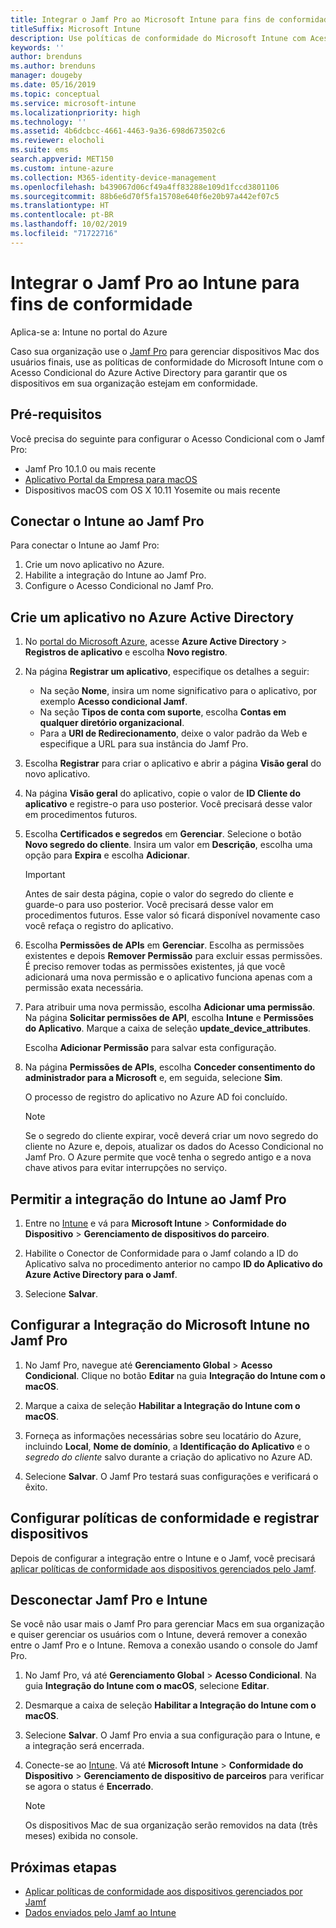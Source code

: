 ```yaml
---
title: Integrar o Jamf Pro ao Microsoft Intune para fins de conformidade
titleSuffix: Microsoft Intune
description: Use políticas de conformidade do Microsoft Intune com Acesso Condicional do Azure Active Directory para ajudar a proteger dispositivos gerenciados pelo Jamf.
keywords: ''
author: brenduns
ms.author: brenduns
manager: dougeby
ms.date: 05/16/2019
ms.topic: conceptual
ms.service: microsoft-intune
ms.localizationpriority: high
ms.technology: ''
ms.assetid: 4b6dcbcc-4661-4463-9a36-698d673502c6
ms.reviewer: elocholi
ms.suite: ems
search.appverid: MET150
ms.custom: intune-azure
ms.collection: M365-identity-device-management
ms.openlocfilehash: b439067d06cf49a4ff83288e109d1fccd3801106
ms.sourcegitcommit: 88b6e6d70f5fa15708e640f6e20b97a442ef07c5
ms.translationtype: HT
ms.contentlocale: pt-BR
ms.lasthandoff: 10/02/2019
ms.locfileid: "71722716"
---
```

# <a name="integrate-jamf-pro-with-intune-for-compliance"></a>Integrar o Jamf Pro ao Intune para fins de conformidade

Aplica-se a: Intune no portal do Azure

Caso sua organização use o [Jamf Pro](https://www.jamf.com) para gerenciar dispositivos Mac dos usuários finais, use as políticas de conformidade do Microsoft Intune com o Acesso Condicional do Azure Active Directory para garantir que os dispositivos em sua organização estejam em conformidade.

## <a name="prerequisites"></a>Pré-requisitos

Você precisa do seguinte para configurar o Acesso Condicional com o Jamf Pro:

- Jamf Pro 10.1.0 ou mais recente
- [Aplicativo Portal da Empresa para macOS](https://aka.ms/macoscompanyportal)
- Dispositivos macOS com OS X 10.11 Yosemite ou mais recente

## <a name="connect-intune-to-jamf-pro"></a>Conectar o Intune ao Jamf Pro

Para conectar o Intune ao Jamf Pro:

1. Crie um novo aplicativo no Azure.
2. Habilite a integração do Intune ao Jamf Pro.
3. Configure o Acesso Condicional no Jamf Pro.

## <a name="create-an-application-in-azure-active-directory"></a>Crie um aplicativo no Azure Active Directory

1. No [portal do Microsoft Azure](https://portal.azure.com), acesse **Azure Active Directory** > **Registros de aplicativo** e escolha **Novo registro**. 

2. Na página **Registrar um aplicativo**, especifique os detalhes a seguir:
   - Na seção **Nome**, insira um nome significativo para o aplicativo, por exemplo **Acesso condicional Jamf**.
   - Na seção **Tipos de conta com suporte**, escolha **Contas em qualquer diretório organizacional**. 
   - Para a **URI de Redirecionamento**, deixe o valor padrão da Web e especifique a URL para sua instância do Jamf Pro.  

3. Escolha **Registrar** para criar o aplicativo e abrir a página **Visão geral** do novo aplicativo.  

4. Na página **Visão geral** do aplicativo, copie o valor de **ID Cliente do aplicativo** e registre-o para uso posterior. Você precisará desse valor em procedimentos futuros.  

5. Escolha **Certificados e segredos** em **Gerenciar**. Selecione o botão **Novo segredo do cliente**. Insira um valor em **Descrição**, escolha uma opção para **Expira** e escolha **Adicionar**.

   > [!IMPORTANT]  
   > Antes de sair desta página, copie o valor do segredo do cliente e guarde-o para uso posterior. Você precisará desse valor em procedimentos futuros. Esse valor só ficará disponível novamente caso você refaça o registro do aplicativo.  

6. Escolha **Permissões de APIs** em **Gerenciar**. Escolha as permissões existentes e depois **Remover Permissão** para excluir essas permissões. É preciso remover todas as permissões existentes, já que você adicionará uma nova permissão e o aplicativo funciona apenas com a permissão exata necessária.  

7. Para atribuir uma nova permissão, escolha **Adicionar uma permissão**. Na página **Solicitar permissões de API**, escolha **Intune** e **Permissões do Aplicativo**. Marque a caixa de seleção **update_device_attributes**.  

   Escolha **Adicionar Permissão** para salvar esta configuração.  

8. Na página **Permissões de APIs**, escolha **Conceder consentimento do administrador para a Microsoft** e, em seguida, selecione **Sim**.  

   O processo de registro do aplicativo no Azure AD foi concluído.


    > [!NOTE]
    > Se o segredo do cliente expirar, você deverá criar um novo segredo do cliente no Azure e, depois, atualizar os dados do Acesso Condicional no Jamf Pro. O Azure permite que você tenha o segredo antigo e a nova chave ativos para evitar interrupções no serviço.

## <a name="enable-intune-to-integrate-with-jamf-pro"></a>Permitir a integração do Intune ao Jamf Pro

1. Entre no [Intune](https://go.microsoft.com/fwlink/?linkid=2090973) e vá para **Microsoft Intune** > **Conformidade do Dispositivo** > **Gerenciamento de dispositivos do parceiro**.

2. Habilite o Conector de Conformidade para o Jamf colando a ID do Aplicativo salva no procedimento anterior no campo **ID do Aplicativo do Azure Active Directory para o Jamf**.

3. Selecione **Salvar**.

## <a name="configure-microsoft-intune-integration-in-jamf-pro"></a>Configurar a Integração do Microsoft Intune no Jamf Pro

1. No Jamf Pro, navegue até **Gerenciamento Global** > **Acesso Condicional**. Clique no botão **Editar** na guia **Integração do Intune com o macOS**.

2. Marque a caixa de seleção **Habilitar a Integração do Intune com o macOS**.

3. Forneça as informações necessárias sobre seu locatário do Azure, incluindo **Local**, **Nome de domínio**, a **Identificação do Aplicativo** e o *segredo do cliente* salvo durante a criação do aplicativo no Azure AD.  

4. Selecione **Salvar**. O Jamf Pro testará suas configurações e verificará o êxito.

## <a name="set-up-compliance-policies-and-register-devices"></a>Configurar políticas de conformidade e registrar dispositivos

Depois de configurar a integração entre o Intune e o Jamf, você precisará [aplicar políticas de conformidade aos dispositivos gerenciados pelo Jamf](conditional-access-assign-jamf.md).

## <a name="disconnect-jamf-pro-and-intune"></a>Desconectar Jamf Pro e Intune 

Se você não usar mais o Jamf Pro para gerenciar Macs em sua organização e quiser gerenciar os usuários com o Intune, deverá remover a conexão entre o Jamf Pro e o Intune. Remova a conexão usando o console do Jamf Pro. 

1. No Jamf Pro, vá até **Gerenciamento Global** > **Acesso Condicional**. Na guia **Integração do Intune com o macOS**, selecione **Editar**.
2. Desmarque a caixa de seleção **Habilitar a Integração do Intune com o macOS**.
3. Selecione **Salvar**. O Jamf Pro envia a sua configuração para o Intune, e a integração será encerrada.
4. Conecte-se ao [Intune](https://go.microsoft.com/fwlink/?linkid=2090973). Vá até **Microsoft Intune** > **Conformidade do Dispositivo** > **Gerenciamento de dispositivo de parceiros** para verificar se agora o status é **Encerrado**. 

   > [!NOTE]
   > Os dispositivos Mac de sua organização serão removidos na data (três meses) exibida no console. 

## <a name="next-steps"></a>Próximas etapas

- [Aplicar políticas de conformidade aos dispositivos gerenciados por Jamf](conditional-access-assign-jamf.md)
- [Dados enviados pelo Jamf ao Intune](data-jamf-sends-to-intune.md)
